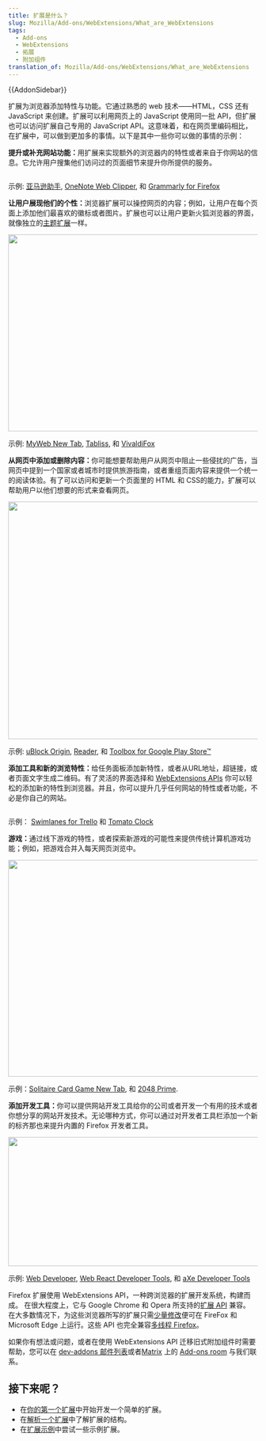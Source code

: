 ```yaml
---
title: 扩展是什么？
slug: Mozilla/Add-ons/WebExtensions/What_are_WebExtensions
tags:
  - Add-ons
  - WebExtensions
  - 拓展
  - 附加组件
translation_of: Mozilla/Add-ons/WebExtensions/What_are_WebExtensions
---
```

<div>{{AddonSidebar}}</div>

<p>扩展为浏览器添加特性与功能。它通过熟悉的 web 技术——HTML，CSS 还有 JavaScript 来创建。扩展可以利用网页上的 JavaScript 使用同一批 API，但扩展也可以访问扩展自己专用的 JavaScript API。这意味着，和在网页里编码相比，在扩展中，可以做到更加多的事情。以下是其中一些你可以做的事情的示例：</p>

<p><strong>提升或补充网站功能：</strong>用扩展来实现额外的浏览器内的特性或者来自于你网站的信息。它允许用户搜集他们访问过的页面细节来提升你所提供的服务。</p>

<p><img alt="" src="https://mdn.mozillademos.org/files/15808/Amazon_add_on.png"></p>

<p>示例: <a href="https://addons.mozilla.org/zh-CN/firefox/addon/amazon-browser-bar/">亚马逊助手</a>, <a href="https://addons.mozilla.org/zh-CN/firefox/addon/onenote-clipper/">OneNote Web Clipper</a>, 和 <a href="https://addons.mozilla.org/zh-CN/firefox/addon/grammarly-1/">Grammarly for Firefox</a></p>

<p><strong>让用户展现他们的个性：</strong>浏览器扩展可以操控网页的内容；例如，让用户在每个页面上添加他们最喜欢的徽标或者图片。扩展也可以让用户更新火狐浏览器的界面，就像独立的<a href="https://developer.mozilla.org/en-US/Add-ons/Themes/Theme_concepts">主题扩展</a>一样。</p>

<p><img alt="" src="https://mdn.mozillademos.org/files/15809/MyWeb_New_Tab_add_on.png" style="height: 398px; width: 540px;"></p>

<p>示例: <a href="https://addons.mozilla.org/zh-CN/firefox/addon/myweb-new-tab/">MyWeb New Tab</a>, <a href="https://addons.mozilla.org/zh-CN/firefox/addon/tabliss/">Tabliss</a>, 和 <a href="https://addons.mozilla.org/zh-CN/firefox/addon/vivaldifox/">VivaldiFox</a></p>

<p><strong>从网页中添加或删除内容：</strong>你可能想要帮助用户从网页中阻止一些侵扰的广告，当网页中提到一个国家或者城市时提供旅游指南，或者重组页面内容来提供一个统一的阅读体验。有了可以访问和更新一个页面里的 HTML 和 CSS的能力，扩展可以帮助用户以他们想要的形式来查看网页。</p>

<p><img alt="" src="https://mdn.mozillademos.org/files/15807/ublock_origin_add_on.png" style="height: 480px; width: 640px;"></p>

<p>示例: <a href="https://addons.mozilla.org/zh-CN/firefox/addon/ublock-origin/">uBlock Origin</a>, <a href="https://addons.mozilla.org/zh-CN/firefox/addon/reader/">Reader</a>, 和 <a href="https://addons.mozilla.org/zh-CN/firefox/addon/toolbox-google-play-store/">Toolbox for Google Play Store™</a></p>

<p><strong>添加工具和新的浏览特性：</strong>给任务面板添加新特性，或者从URL地址，超链接，或者页面文字生成二维码。有了灵活的界面选择和 <a href="/zh-CN/docs/Mozilla/Add-ons/WebExtensions">WebExtensions APIs</a> 你可以轻松的添加新的特性到浏览器。并且，你可以提升几乎任何网站的特性或者功能，不必是你自己的网站。</p>

<p><img alt="" src="https://mdn.mozillademos.org/files/15806/QR_Code_Image_Generator_add_on.png"></p>

<p>示例： <a href="https://addons.mozilla.org/zh-CN/firefox/addon/swimlanes-for-trello/">Swimlanes for Trello</a> 和 <a href="https://addons.mozilla.org/zh-CN/firefox/addon/tomato-clock/">Tomato Clock</a></p>

<p><strong>游戏：</strong>通过线下游戏的特性，或者探索新游戏的可能性来提供传统计算机游戏功能；例如，把游戏合并入每天网页浏览中。</p>

<p><img alt="" src="https://mdn.mozillademos.org/files/15805/Asteroids_in_Popup_add_on%20.png" style="height: 438px; width: 700px;"></p>

<p>示例：<a href="https://addons.mozilla.org/zh-CN/firefox/addon/solitaire-card-game-new-tab/">Solitaire Card Game New Tab</a>, 和 <a href="https://addons.mozilla.org/zh-CN/firefox/addon/2048-prime/">2048 Prime</a>.</p>

<p><strong>添加开发工具：</strong>你可以提供网站开发工具给你的公司或者开发一个有用的技术或者你想分享的网站开发技术。无论哪种方式，你可以通过对开发者工具栏添加一个新的标齐那也来提升内置的 Firefox 开发者工具。</p>

<p><img alt="" src="https://mdn.mozillademos.org/files/15804/aXe_Developer_Tools_add_on.png" style="height: 261px; width: 700px;"></p>

<p>示例: <a href="https://addons.mozilla.org/zh-CN/firefox/addon/web-developer/">Web Developer</a>, <a href="https://addons.mozilla.org/zh-CN/firefox/addon/react-devtools/">Web React Developer Tools</a>, 和 <a href="https://addons.mozilla.org/zh-CN/firefox/addon/axe-devtools/">aXe Developer Tools</a></p>

<p>Firefox 扩展使用 WebExtensions API，一种跨浏览器的扩展开发系统，构建而成。 在很大程度上，它与 Google Chrome 和 Opera 所支持的<a class="external-icon external" href="https://developer.chrome.com/extensions">扩展 API</a> 兼容。 在大多数情况下，为这些浏览器所写的扩展只需<a href="/zh-CN/Add-ons/WebExtensions/Porting_from_Google_Chrome">少量修改</a>便可在 FireFox 和 Microsoft Edge 上运行。这些 API 也完全兼容<a href="/zh-CN/Firefox/Multiprocess_Firefox">多线程 Firefox</a>。</p>

<p>如果你有想法或问题，或者在使用 WebExtensions API 迁移旧式附加组件时需要帮助，您可以在 <a class="external-icon external" href="https://mail.mozilla.org/listinfo/dev-addons">dev-addons 邮件列表</a>或者<a class="external-icon external" href="https://wiki.mozilla.org/Matrix">Matrix</a> 上的 <a href="https://chat.mozilla.org/#/room/#addons:mozilla.org">Add-ons room</a> 与我们联系。</p>

<h2 id="接下来呢？">接下来呢？</h2>

<ul>
 <li>在<a href="/zh-CN/docs/Mozilla/Add-ons/WebExtensions/Your_first_WebExtension">你的第一个扩展</a>中开始开发一个简单的扩展。</li>
 <li>在<a href="/zh-CN/docs/Mozilla/Add-ons/WebExtensions/Anatomy_of_a_WebExtension">解析一个扩展</a>中了解扩展的结构。</li>
 <li>在<a href="/zh-CN/docs/Mozilla/Add-ons/WebExtensions/Examples">扩展示例</a>中尝试一些示例扩展。</li>
</ul>
